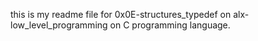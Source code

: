 this is my readme file for 0x0E-structures_typedef on alx-low_level_programming on C programming language.
